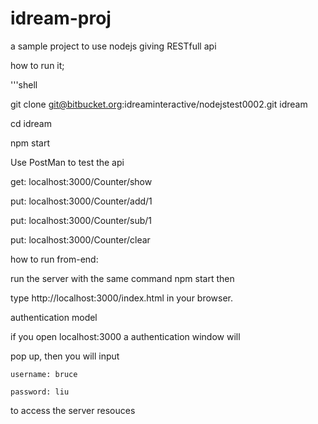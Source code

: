 # idream-proj
a sample project to use nodejs giving RESTfull api

how to run it;

'''shell

git clone git@bitbucket.org:idreaminteractive/nodejstest0002.git idream

cd idream

npm start


Use PostMan to test the api

get: localhost:3000/Counter/show

put: localhost:3000/Counter/add/1

put: localhost:3000/Counter/sub/1

put: localhost:3000/Counter/clear

how to run from-end:

run the server with the same  command  npm start then

type  http://localhost:3000/index.html in your browser.

authentication model

if you open localhost:3000 a authentication window will

pop up, then you will input

	username: bruce

	password: liu

to access the server resouces
